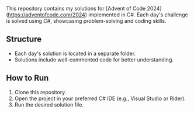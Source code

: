 This repository contains my solutions for [Advent of Code 2024]
(https://adventofcode.com/2024) implemented in C#. Each day's challenge is solved
using C#, showcasing problem-solving and coding skills.
## Structure
- Each day's solution is located in a separate folder.
- Solutions include well-commented code for better understanding.
## How to Run
1. Clone this repository.
2. Open the project in your preferred C# IDE (e.g., Visual Studio or Rider).
3. Run the desired solution file.
